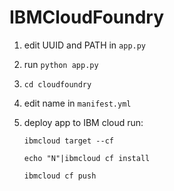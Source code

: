 # IBMCloudFoundry

1. edit UUID and PATH in ``app.py``

2. run ``python app.py``

3. ``cd cloudfoundry``

4. edit name in ``manifest.yml``

5. deploy app to IBM cloud run:

   ``ibmcloud target --cf``  
   
   ``echo "N"|ibmcloud cf install ``
   
   ``ibmcloud cf push``
